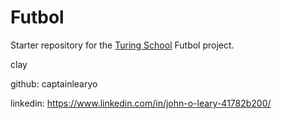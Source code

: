 # Futbol

Starter repository for the [Turing School](https://turing.io/) Futbol project.

clay

github: captainlearyo

linkedin: https://www.linkedin.com/in/john-o-leary-41782b200/